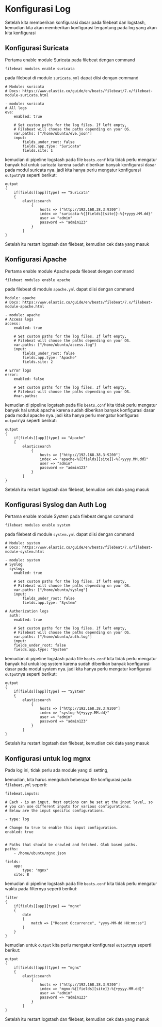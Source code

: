 # Konfigurasi Log 
Setelah kita memberikan konfigurasi dasar pada filebeat dan logstash, kemudian kita akan memberikan konfigurasi tergantung pada log yang akan kita konfigurasi


## Konfigurasi Suricata
Pertama enable module Suricata pada filebeat dengan command

    filebeat modules enable suricata

pada filebeat di module `suricata.yml` dapat diisi dengan command

    # Module: suricata
    # Docs: https://www.elastic.co/guide/en/beats/filebeat/7.x/filebeat-module-suricata.html

    - module: suricata
    # All logs
    eve:
        enabled: true

        # Set custom paths for the log files. If left empty,
        # Filebeat will choose the paths depending on your OS.
        var.paths: ["/home/ubuntu/eve.json"]
        input:
            fields_under_root: false
            fields.app.type: "Suricata"
            fields.site: 1

kemudian di pipeline logstash pada file `beats.conf` kita tidak perlu mengatur banyak hal untuk suricata karena sudah diberikan banyak konfigurasi dasar pada modul suricata nya. jadi kita hanya perlu mengatur konfigurasi `output`nya seperti berikut:

    output
    {
        if[fields][app][type] == "Suricata"
        {
            elasticsearch
                {
                    hosts => ["http://192.168.38.3:9200"]
                    index => "suricata-%{[fields][site]}-%{+yyyy.MM.dd}"
                    user => "admin"
                    password => "admin123"
                }
            }
    }

Setelah itu restart logstash dan filebeat, kemudian cek data yang masuk



## Konfigurasi Apache
Pertama enable module Apache pada filebeat dengan command

    filebeat modules enable apache

pada filebeat di module `apache.yml` dapat diisi dengan command

    Module: apache
    # Docs: https://www.elastic.co/guide/en/beats/filebeat/7.x/filebeat-module-apache.html

    - module: apache
    # Access logs
    access:
        enabled: true

        # Set custom paths for the log files. If left empty,
        # Filebeat will choose the paths depending on your OS.
        var.paths: ["/home/ubuntu/access.log"]
        input:
            fields_under_root: false
            fields.app.type: "Apache"
            fields.site: 2

    # Error logs
    error:
        enabled: false

        # Set custom paths for the log files. If left empty,
        # Filebeat will choose the paths depending on your OS.
        #var.paths:


kemudian di pipeline logstash pada file `beats.conf` kita tidak perlu mengatur banyak hal untuk apache karena sudah diberikan banyak konfigurasi dasar pada modul apache nya. jadi kita hanya perlu mengatur konfigurasi `output`nya seperti berikut:

    output
    {
        if[fields][app][type] == "Apache"
        {
            elasticsearch
                {
                    hosts => ["http://192.168.38.3:9200"]
                    index => "apache-%{[fields][site]}-%{+yyyy.MM.dd}"
                    user => "admin"
                    password => "admin123"
                }
            }
    }

Setelah itu restart logstash dan filebeat, kemudian cek data yang masuk


## Konfigurasi Syslog dan Auth Log
Pertama enable module System pada filebeat dengan command

    filebeat modules enable system

pada filebeat di module `system.yml` dapat diisi dengan command

    # Module: system
    # Docs: https://www.elastic.co/guide/en/beats/filebeat/7.x/filebeat-module-system.html

    - module: system
    # Syslog
      syslog:
        enabled: true

        # Set custom paths for the log files. If left empty,
        # Filebeat will choose the paths depending on your OS.
        var.paths: ["/home/ubuntu/syslog"]
        input:
            fields_under_root: false
            fields.app.type: "System"

    # Authorization logs
      auth:
        enabled: true

        # Set custom paths for the log files. If left empty,
        # Filebeat will choose the paths depending on your OS.
        var.paths: ["/home/ubuntu/auth.log"]
        input:
        fields_under_root: false
        fields.app.type: "System"



kemudian di pipeline logstash pada file `beats.conf` kita tidak perlu mengatur banyak hal untuk log system karena sudah diberikan banyak konfigurasi dasar pada modul system nya. jadi kita hanya perlu mengatur konfigurasi `output`nya seperti berikut:

    output
    {
        if[fields][app][type] == "System"
        {
            elasticsearch
                {
                    hosts => ["http://192.168.38.3:9200"]
                    index => "syslog-%{+yyyy.MM.dd}"
                    user => "admin"
                    password => "admin123"
                }
            }
    }

Setelah itu restart logstash dan filebeat, kemudian cek data yang masuk




## Konfigurasi untuk log mgnx
Pada log ini, tidak perlu ada module yang di setting,

kemudian, kita harus mengubah beberapa file konfigurasi pada `filebeat.yml` seperti:

    filebeat.inputs:

    # Each - is an input. Most options can be set at the input level, so
    # you can use different inputs for various configurations.
    # Below are the input specific configurations.

    - type: log

    # Change to true to enable this input configuration.
    enabled: true
    

    # Paths that should be crawled and fetched. Glob based paths.
    paths:
        - /home/ubuntu/mgnx.json

    fields:
        app:
            type: "mgnx"
        site: 8




kemudian di pipeline logstash pada file `beats.conf` kita tidak perlu mengatur waktu pada filternya seperti berikut:

    filter
    {
        if[fields][app][type] == "mgnx"
        {
            date
            {
                match => ["Recent Occurrence", "yyyy-MM-dd HH:mm:ss"]
            }
        }
    }




kemudian untuk `output` kita perlu mengatur konfigurasi `output`nya seperti berikut:

    output
    {
        if[fields][app][type] == "mgnx"
        {
            elasticsearch
                {
                    hosts => ["http://192.168.38.3:9200"]
                    index => "mgnx-%{[fields][site]}-%{+yyyy.MM.dd}"
                    user => "admin"
                    password => "admin123"
                }
            }
    }

Setelah itu restart logstash dan filebeat, kemudian cek data yang masuk